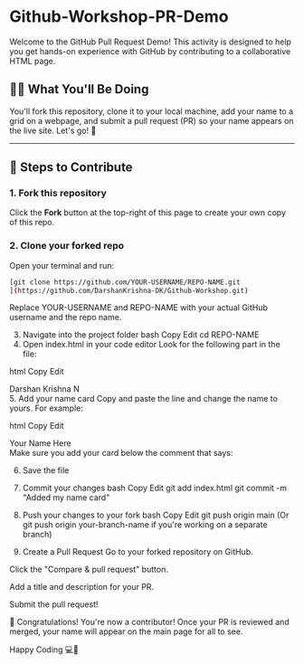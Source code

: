 # Github-Workshop-PR-Demo

Welcome to the GitHub Pull Request Demo! This activity is designed to help you get hands-on experience with GitHub by contributing to a collaborative HTML page.

## 👩‍💻 What You'll Be Doing

You'll fork this repository, clone it to your local machine, add your name to a grid on a webpage, and submit a pull request (PR) so your name appears on the live site. Let's go! 🚀

---

## 📌 Steps to Contribute

### 1. **Fork this repository**
Click the **Fork** button at the top-right of this page to create your own copy of this repo.

### 2. **Clone your forked repo**
Open your terminal and run:
```bash
[git clone https://github.com/YOUR-USERNAME/REPO-NAME.git
](https://github.com/DarshanKrishna-DK/Github-Workshop.git)
```

Replace YOUR-USERNAME and REPO-NAME with your actual GitHub username and the repo name.

3. Navigate into the project folder
bash
Copy
Edit
cd REPO-NAME
4. Open index.html in your code editor
Look for the following part in the file:

html
Copy
Edit
<div class="grid">
  <!-- 🔽 Students will copy & paste the card below -->
  <div class="card">Darshan Krishna N</div>
  <!-- Add your card below this line -->
</div>
5. Add your name card
Copy and paste the line and change the name to yours. For example:

html
Copy
Edit
<div class="card">Your Name Here</div>
Make sure you add your card below the comment that says:
<!-- Add your card below this line -->

6. Save the file
7. Commit your changes
bash
Copy
Edit
git add index.html
git commit -m "Added my name card"
8. Push your changes to your fork
bash
Copy
Edit
git push origin main
(Or git push origin your-branch-name if you're working on a separate branch)

9. Create a Pull Request
Go to your forked repository on GitHub.

Click the "Compare & pull request" button.

Add a title and description for your PR.

Submit the pull request!

🎉 Congratulations!
You're now a contributor! Once your PR is reviewed and merged, your name will appear on the main page for all to see.

Happy Coding 💻💙
